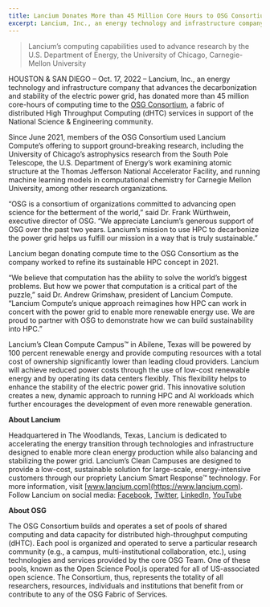 ```yaml
---
title: Lancium Donates More than 45 Million Core Hours to OSG Consortium
excerpt: Lancium, Inc., an energy technology and infrastructure company that advances the decarbonization and stability of the electric power grid, has donated more than 45 million core-hours of computing time to the OSG Consortium, a fabric of distributed High Throughput Computing (dHTC) services in support of the National Science & Engineering community.  
--- 
```

> Lancium’s computing capabilities used to advance research by the U.S. Department of Energy, the University of Chicago, Carnegie-Mellon University 

HOUSTON & SAN DIEGO – Oct. 17, 2022 – Lancium, Inc., an energy technology and infrastructure company that advances the decarbonization and stability of the electric power grid, has donated more than 45 million core-hours of computing time to the [OSG Consortium](https://osg-htc.org/), a fabric of distributed High Throughput Computing (dHTC) services in support of the National Science & Engineering community.  

Since June 2021, members of the OSG Consortium used Lancium Compute’s offering to support ground-breaking research, including the University of Chicago’s astrophysics research from the South Pole Telescope, the U.S. Department of Energy’s work examining atomic structure at the  Thomas Jefferson National Accelerator Facility, and running machine learning models in computational chemistry for Carnegie Mellon University, among other research organizations.

“OSG is a consortium of organizations committed to advancing open science for the betterment of the world,” said Dr. Frank Würthwein, executive director of OSG. “We appreciate Lancium’s generous support of OSG over the past two years. Lancium’s mission to use HPC to decarbonize the power grid helps us fulfill our mission in a way that is truly sustainable.”

Lancium began donating compute time to the OSG Consortium as the company worked to refine its sustainable HPC concept in 2021.

“We believe that computation has the ability to solve the world’s biggest problems. But how we power that computation is a critical part of the puzzle,” said Dr. Andrew Grimshaw, president of Lancium Compute. “Lancium Compute’s unique approach reimagines how HPC can work in concert with the power grid to enable more renewable energy use. We are proud to partner with OSG to demonstrate how we can build sustainability into HPC.”

Lancium’s Clean Compute Campus™ in Abilene, Texas will be powered by 100 percent renewable energy and provide computing resources with a total cost of ownership significantly lower than leading cloud providers. Lancium will achieve reduced power costs through the use of low-cost renewable energy and by operating its data centers flexibly. This flexibility helps to enhance the stability of the electric power grid. This innovative solution creates a new, dynamic approach to running HPC and AI workloads which further encourages the development of even more renewable generation.

 <b>About Lancium</b>
 
Headquartered in The Woodlands, Texas, Lancium is dedicated to accelerating the energy transition through technologies and infrastructure designed to enable more clean energy production while also balancing and stabilizing the power grid. Lancium’s Clean Campuses are designed to provide a low-cost, sustainable solution for large-scale, energy-intensive customers through our propriety Lancium Smart Response™ technology. For more information, visit [www.lancium.com](https://www.lancium.com). Follow Lancium on social media: [Facebook](https://www.facebook.com/Lancium), [Twitter](https://twitter.com/lancium), [LinkedIn](https://www.linkedin.com/company/lancium-llc/), [YouTube](https://www.youtube.com/channel/UCVF4VACWHoiCqiNeSud6BsA)

<b>About OSG</b>

The OSG Consortium builds and operates a set of pools of shared computing and data capacity for distributed high-throughput computing (dHTC). Each pool is organized and operated to serve a particular research community (e.g., a campus, multi-institutional collaboration, etc.), using technologies and services provided by the core OSG Team. One of these pools, known as the Open Science Pool,is operated for all of US-associated open science. The Consortium, thus, represents the totality of all researchers, resources, individuals and institutions that benefit from or contribute to any of the OSG Fabric of Services.
